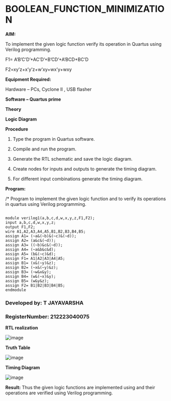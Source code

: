 # BOOLEAN_FUNCTION_MINIMIZATION

**AIM:**

To implement the given logic function verify its operation in Quartus using Verilog programming.

F1= A’B’C’D’+AC’D’+B’CD’+A’BCD+BC’D 

F2=xy’z+x’y’z+w’xy+wx’y+wxy

**Equipment Required:**

Hardware – PCs, Cyclone II , USB flasher

**Software – Quartus prime**

**Theory**

**Logic Diagram**

**Procedure**

1.	Type the program in Quartus software.

2.	Compile and run the program.

3.	Generate the RTL schematic and save the logic diagram.

4.	Create nodes for inputs and outputs to generate the timing diagram.

5.	For different input combinations generate the timing diagram.


**Program:**

/* Program to implement the given logic function and to verify its operations in quartus using Verilog programming. 
```

module verilog1(a,b,c,d,w,x,y,z,F1,F2);
input a,b,c,d,w,x,y,z;
output F1,F2;
wire A1,A2,A3,A4,A5,B1,B2,B3,B4,B5;
assign A1= (~a&(~b)&(~c)&(~d));
assign A2= (a&c&(~d));
assign A3= ((~b)&c&(~d));
assign A4= (~a&b&c&d);
assign A5= (b&(~c)&d);
assign F1= A1|A2|A3|A4|A5;
assign B1= (x&(~y)&z);
assign B2= (~x&(~y)&z);
assign B3= (~w&x&y);
assign B4= (w&(~x)&y);
assign B5= (w&y&z);
assign F2= B1|B2|B3|B4|B5;
endmodule
```
### Developed by: T JAYAVARSHA
### RegisterNumber: 212223040075


**RTL realization**

![image](https://github.com/jayavarsha23219/BOOLEAN_FUNCTION_MINIMIZATION/assets/150780319/4f0db038-f523-433b-9da7-f014fda8bcf9)

**Truth Table**

![image](https://github.com/jayavarsha23219/BOOLEAN_FUNCTION_MINIMIZATION/assets/150780319/dbf7fc8d-4b9c-4813-bbd6-3a063dab816b)

**Timing Diagram**

![image](https://github.com/jayavarsha23219/BOOLEAN_FUNCTION_MINIMIZATION/assets/150780319/e6d9c22e-d61a-478a-bc45-64f0ecffdaa4)

**Result:**
Thus the given logic functions are implemented using and their operations are verified using Verilog programming.

